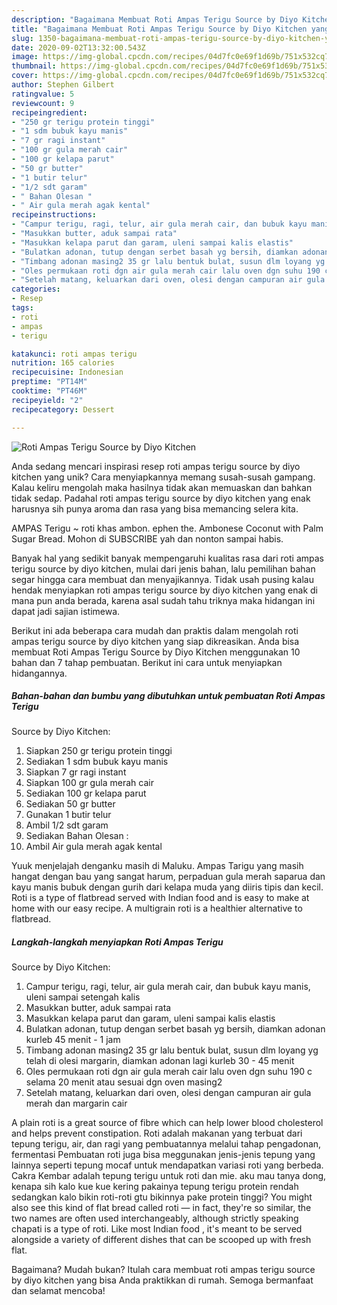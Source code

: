 ```yaml
---
description: "Bagaimana Membuat Roti Ampas Terigu Source by Diyo Kitchen yang Enak Banget"
title: "Bagaimana Membuat Roti Ampas Terigu Source by Diyo Kitchen yang Enak Banget"
slug: 1350-bagaimana-membuat-roti-ampas-terigu-source-by-diyo-kitchen-yang-enak-banget
date: 2020-09-02T13:32:00.543Z
image: https://img-global.cpcdn.com/recipes/04d7fc0e69f1d69b/751x532cq70/roti-ampas-terigu-source-by-diyo-kitchen-foto-resep-utama.jpg
thumbnail: https://img-global.cpcdn.com/recipes/04d7fc0e69f1d69b/751x532cq70/roti-ampas-terigu-source-by-diyo-kitchen-foto-resep-utama.jpg
cover: https://img-global.cpcdn.com/recipes/04d7fc0e69f1d69b/751x532cq70/roti-ampas-terigu-source-by-diyo-kitchen-foto-resep-utama.jpg
author: Stephen Gilbert
ratingvalue: 5
reviewcount: 9
recipeingredient:
- "250 gr terigu protein tinggi"
- "1 sdm bubuk kayu manis"
- "7 gr ragi instant"
- "100 gr gula merah cair"
- "100 gr kelapa parut"
- "50 gr butter"
- "1 butir telur"
- "1/2 sdt garam"
- " Bahan Olesan "
- " Air gula merah agak kental"
recipeinstructions:
- "Campur terigu, ragi, telur, air gula merah cair, dan bubuk kayu manis, uleni sampai setengah kalis"
- "Masukkan butter, aduk sampai rata"
- "Masukkan kelapa parut dan garam, uleni sampai kalis elastis"
- "Bulatkan adonan, tutup dengan serbet basah yg bersih, diamkan adonan kurleb 45 menit - 1 jam"
- "Timbang adonan masing2 35 gr lalu bentuk bulat, susun dlm loyang yg telah di olesi margarin, diamkan adonan lagi kurleb 30 - 45 menit"
- "Oles permukaan roti dgn air gula merah cair lalu oven dgn suhu 190 c selama 20 menit atau sesuai dgn oven masing2"
- "Setelah matang, keluarkan dari oven, olesi dengan campuran air gula merah dan margarin cair"
categories:
- Resep
tags:
- roti
- ampas
- terigu

katakunci: roti ampas terigu 
nutrition: 165 calories
recipecuisine: Indonesian
preptime: "PT14M"
cooktime: "PT46M"
recipeyield: "2"
recipecategory: Dessert

---
```



![Roti Ampas Terigu
Source by Diyo Kitchen](https://img-global.cpcdn.com/recipes/04d7fc0e69f1d69b/751x532cq70/roti-ampas-terigu-source-by-diyo-kitchen-foto-resep-utama.jpg)

Anda sedang mencari inspirasi resep roti ampas terigu
source by diyo kitchen yang unik? Cara menyiapkannya memang susah-susah gampang. Kalau keliru mengolah maka hasilnya tidak akan memuaskan dan bahkan tidak sedap. Padahal roti ampas terigu
source by diyo kitchen yang enak harusnya sih punya aroma dan rasa yang bisa memancing selera kita.

AMPAS Terigu ~ roti khas ambon. ephen the. Ambonese Coconut with Palm Sugar Bread. Mohon di SUBSCRIBE yah dan nonton sampai habis.

Banyak hal yang sedikit banyak mempengaruhi kualitas rasa dari roti ampas terigu
source by diyo kitchen, mulai dari jenis bahan, lalu pemilihan bahan segar hingga cara membuat dan menyajikannya. Tidak usah pusing kalau hendak menyiapkan roti ampas terigu
source by diyo kitchen yang enak di mana pun anda berada, karena asal sudah tahu triknya maka hidangan ini dapat jadi sajian istimewa.


Berikut ini ada beberapa cara mudah dan praktis dalam mengolah roti ampas terigu
source by diyo kitchen yang siap dikreasikan. Anda bisa membuat Roti Ampas Terigu
Source by Diyo Kitchen menggunakan 10 bahan dan 7 tahap pembuatan. Berikut ini cara untuk menyiapkan hidangannya.

<!--inarticleads1-->

##### Bahan-bahan dan bumbu yang dibutuhkan untuk pembuatan Roti Ampas Terigu
Source by Diyo Kitchen:

1. Siapkan 250 gr terigu protein tinggi
1. Sediakan 1 sdm bubuk kayu manis
1. Siapkan 7 gr ragi instant
1. Siapkan 100 gr gula merah cair
1. Sediakan 100 gr kelapa parut
1. Sediakan 50 gr butter
1. Gunakan 1 butir telur
1. Ambil 1/2 sdt garam
1. Sediakan  Bahan Olesan :
1. Ambil  Air gula merah agak kental


Yuuk menjelajah denganku masih di Maluku. Ampas Tarigu yang masih hangat dengan bau yang sangat harum, perpaduan gula merah saparua dan kayu manis bubuk dengan gurih dari kelapa muda yang diiris tipis dan kecil. Roti is a type of flatbread served with Indian food and is easy to make at home with our easy recipe. A multigrain roti is a healthier alternative to flatbread. 

<!--inarticleads2-->

##### Langkah-langkah menyiapkan Roti Ampas Terigu
Source by Diyo Kitchen:

1. Campur terigu, ragi, telur, air gula merah cair, dan bubuk kayu manis, uleni sampai setengah kalis
1. Masukkan butter, aduk sampai rata
1. Masukkan kelapa parut dan garam, uleni sampai kalis elastis
1. Bulatkan adonan, tutup dengan serbet basah yg bersih, diamkan adonan kurleb 45 menit - 1 jam
1. Timbang adonan masing2 35 gr lalu bentuk bulat, susun dlm loyang yg telah di olesi margarin, diamkan adonan lagi kurleb 30 - 45 menit
1. Oles permukaan roti dgn air gula merah cair lalu oven dgn suhu 190 c selama 20 menit atau sesuai dgn oven masing2
1. Setelah matang, keluarkan dari oven, olesi dengan campuran air gula merah dan margarin cair


A plain roti is a great source of fibre which can help lower blood cholesterol and helps prevent constipation. Roti adalah makanan yang terbuat dari tepung terigu, air, dan ragi yang pembuatannya melalui tahap pengadonan, fermentasi Pembuatan roti juga bisa meggunakan jenis-jenis tepung yang lainnya seperti tepung mocaf untuk mendapatkan variasi roti yang berbeda. Cakra Kembar adalah tepung terigu untuk roti dan mie. aku mau tanya dong, kenapa sih kalo kue kue kering pakainya tepung terigu protein rendah sedangkan kalo bikin roti-roti gtu bikinnya pake protein tinggi? You might also see this kind of flat bread called roti — in fact, they&#39;re so similar, the two names are often used interchangeably, although strictly speaking chapati is a type of roti. Like most Indian food , it&#39;s meant to be served alongside a variety of different dishes that can be scooped up with fresh flat. 

Bagaimana? Mudah bukan? Itulah cara membuat roti ampas terigu
source by diyo kitchen yang bisa Anda praktikkan di rumah. Semoga bermanfaat dan selamat mencoba!
